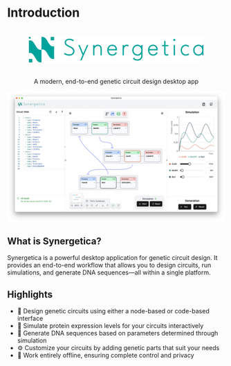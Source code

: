 # Introduction

<h1>
<p align="center">
  <img src="assets/banner.svg" alt="Banner" width="80%">
</h1>
  <p align="center">
    A modern, end-to-end genetic circuit design desktop app
  </p>
  <p align="center">
    <img src="assets/screenshot.png" alt="Screenshot"/>
  </p>
</p>



## What is Synergetica?

Synergetica is a powerful desktop application for genetic circuit design. It provides an end-to-end workflow that allows you to design circuits, run simulations, and generate DNA sequences—all within a single platform.



## Highlights

* 🧩 Design genetic circuits using either a node-based or code-based interface
* 🤖 Simulate protein expression levels for your circuits interactively
* 🧬 Generate DNA sequences based on parameters determined through simulation
* ⚙️ Customize your circuits by adding genetic parts that suit your needs
* 🔌 Work entirely offline, ensuring complete control and privacy
